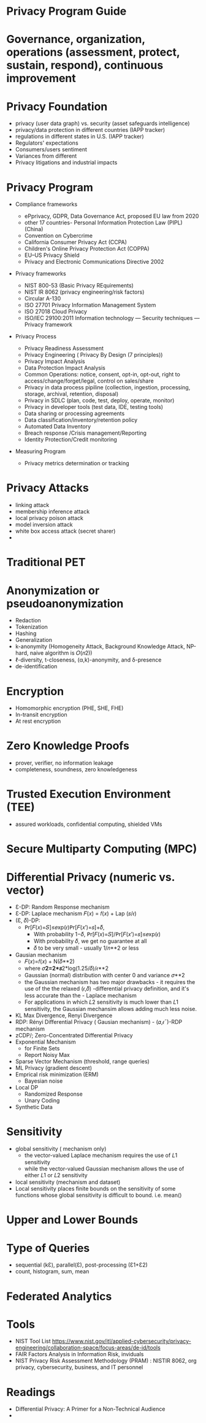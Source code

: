 # Privacy Program Guide
# Governance, organization, operations (assessment, protect, sustain, respond), continuous improvement
# Privacy Foundation
  - privacy (user data graph) vs. security (asset safeguards intelligence)
  - privacy/data protection in different countries (IAPP tracker)
  - regulations in different states in U.S. (IAPP tracker)
  - Regulators' expectations 
  - Consumers/users sentiment
  - Variances from different  
  - Privacy litigations and industrial impacts
# Privacy Program 
  - Compliance frameworks
      - ePprivacy, GDPR, Data Governance Act, proposed EU law from 2020
      - other 17 countries- Personal Information Protection Law (PIPL) (China)
      - Convention on Cybercrime
      - California Consumer Privacy Act (CCPA)
      - Children's Online Privacy Protection Act (COPPA)
      - EU–US Privacy Shield
      - Privacy and Electronic Communications Directive 2002
  
  - Privacy frameworks 
    - NIST 800-53 (Basic Privacy REquirements)
    - NIST IR 8062 (privacy engineering/risk factors)
    - Circular A-130 
    - ISO 27701 Privacy Information Management System
    - ISO 27018 Cloud Privacy
    - ISO/IEC 29100:2011 Information technology — Security techniques — Privacy framework

  - Privacy Process
      - Privacy Readiness Assessment
      - Privacy Engineering ( Privacy By Design (7 principles))
      - Privacy Impact Analysis 
      - Data Protection Impact Analysis
      - Common Operations: notice, consent, opt-in, opt-out, right to access/change/forget/legal, control on sales/share
      - Privacy in data process pipiline (collection, ingestion, processing, storage, archival, retention, disposal)
      - Privacy in SDLC (plan, code, test, deploy, operate, monitor)
      - Privacy in developer tools (test data, IDE, testing tools)
      - Data sharing or processing agreements
      - Data classification/inventory/retention policy
      - Automated Data Inventory
      - Breach response /Crisis management/Reporting 
      - Identity Protection/Credit monitoring
       
   - Measuring Program
      - Privacy metrics determination or tracking

# Privacy Attacks
  - linking attack
  - membership inference attack
  - local privacy poison attack 
  - model inversion attack 
  - white box access attack (secret sharer)
  - 
# Traditional PET 
# Anonymization or pseudoanonymization 
  - Redaction
  - Tokenization
  - Hashing
  - Generalization
  - k-anonymity (Homogeneity Attack, Background Knowledge Attack, NP-hard, naive algorithm is 𝑂(𝑛2))
  - ℓ-diversity, t-closeness, (α,k)-anonymity, and δ-presence
  - de-identification 
   
# Encryption 
  - Homomorphic encryption (PHE, SHE, FHE)
  - In-transit encryption
  - At rest encryption
  
# Zero Knowledge Proofs
  - prover, verifier, no information leakage
  - completeness, soundness, zero knowledgeness
  
# Trusted Execution  Environment (TEE) 
  - assured workloads, confidential computing, shielded VMs 
  
# Secure Multiparty Computing (MPC)

# Differential Privacy (numeric vs. vector)
  - Ɛ-DP:  Random Response mechanism 
  - Ɛ-DP:  Laplace mechanism 𝐹(𝑥) = 𝑓(𝑥) + Lap (𝑠/𝜖)
  - (Ɛ, 𝛿)-DP: 
    - 𝖯𝗋[𝐹(𝑥)=𝑆]≤𝑒xp(𝜖)𝖯𝗋[𝐹(𝑥′)=𝑠]+𝛿, 
      - With probability 1−𝛿, 𝖯𝗋[𝐹(𝑥)=𝑆]/𝖯𝗋[𝐹(𝑥′)=𝑠]≤𝑒xp(𝜖)
      - With probability 𝛿, we get no guarantee at all
      - 𝛿  to be very small - usually  1/𝑛**2  or less
  - Gausian mechanism  
     - 𝐹(𝑥)=𝑓(𝑥) + N(𝛿**2)
     - where 𝜎**2=2*𝑠**2*log(1.25/𝛿)/𝜖**2
     - Gaussian (normal) distribution with center 0 and variance  𝜎**2
     - the Gaussian mechanism has two major drawbacks - it requires the use of the the relaxed  (𝜖,𝛿) -differential privacy definition, and it's less accurate than the    - Laplace mechanism
     -  For applications in which  𝐿2  sensitivity is much lower than  𝐿1  sensitivity, the Gaussian mechansim allows adding much less noise.
  - KL Max Divergence, Renyi Divergence
   - RDP: Rényi Differential Privacy ( Gausian mechanism) 
    - (𝛼,𝜖¯)-RDP mechanism
  - zCDP/; Zero-Concentrated Differential Privacy 
  - Exponential Mechanism 
    - for Finite Sets
    - Report Noisy Max
  - Sparse Vector Mechanism (threshold, range queries)
  - ML Privacy (gradient descent)
  - Emprical risk minimization (ERM) 
    - Bayesian noise 
  - Local DP
    - Randomized Response
    - Unary Coding 
  - Synthetic Data 
  
# Sensitivity 
  - global sensitivity ( mechanism only)
    - the vector-valued Laplace mechanism requires the use of 𝐿1 sensitivity
    - while the vector-valued Gaussian mechanism allows the use of either 𝐿1 or 𝐿2 sensitivity
  - local sensitivity (mechanism and dataset)
  - Local sensitivity places finite bounds on the sensitivity of some functions whose global sensitivity is difficult to bound. i.e. mean()
# Upper and Lower Bounds

# Type of Queries
  - sequential (kƐ), parallel(Ɛ), post-processing (Ɛ1+Ɛ2)
  - count, histogram, sum, mean
  
# Federated Analytics

# Tools 
  - NIST Tool List https://www.nist.gov/itl/applied-cybersecurity/privacy-engineering/collaboration-space/focus-areas/de-id/tools
  - FAIR  Factors Analysis in Information Risk, inviduals 
  - NIST Privacy Risk Assessment Methodology (PRAM) : NISTIR 8062,  org privacy, cybersecurity, business, and IT personnel
   
# Readings
  - Differential Privacy: A Primer for a Non-Technical Audience
  - 
